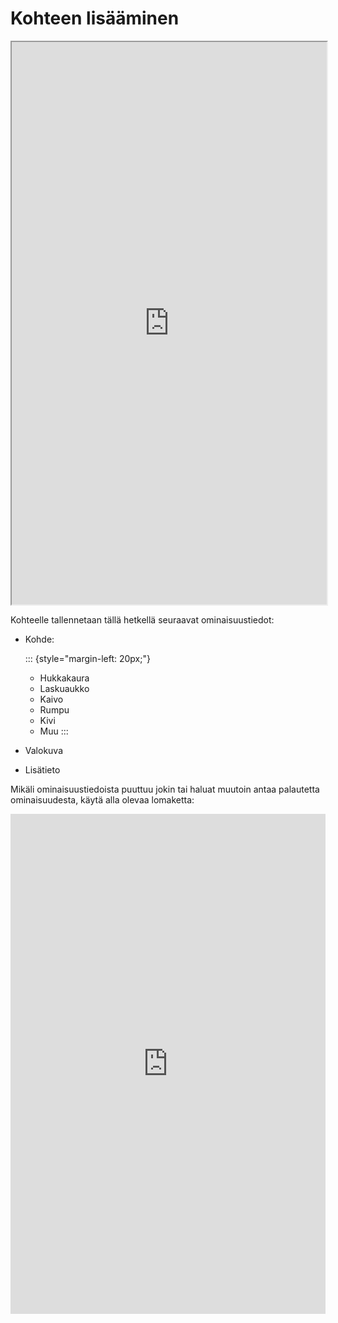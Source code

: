 # Kohteen lisääminen

<iframe src="https://drive.google.com/file/d/1kPA5kSyEu1p16B7XwNVBxHOx28aaijkx/preview" width="100%" height="900" allowfullscreen="allowfullscreen">

</iframe>

Kohteelle tallennetaan tällä hetkellä seuraavat ominaisuustiedot:

-   Kohde:

    ::: {style="margin-left: 20px;"}
    -   Hukkakaura
    -   Laskuaukko
    -   Kaivo
    -   Rumpu
    -   Kivi
    -   Muu
    :::
- Valokuva
- Lisätieto

Mikäli ominaisuustiedoista puuttuu jokin tai haluat muutoin antaa palautetta ominaisuudesta, käytä alla olevaa lomaketta:

<iframe src="https://docs.google.com/forms/d/e/1FAIpQLSfsGGxcdoyVvwqIh-dGyleqlHLDa48dSnIgMMCHhSZR-pgl4Q/viewform?usp=pp_url&amp;entry.76641795=Kohteen+lis%C3%A4%C3%A4mist%C3%A4&amp;embedded=true" width="100%" height="800" frameborder="0" marginheight="0" marginwidth="0">

Ladataan...

</iframe>
